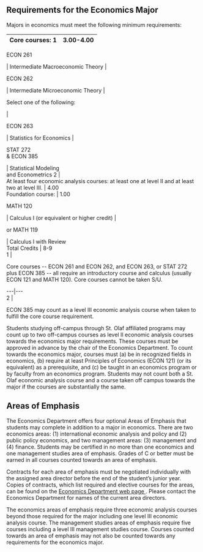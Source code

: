 ##  Requirements for the Economics Major

Majors in economics must meet the following minimum requirements:

Core courses:  1  |  3.00-4.00  
---|---  
  
ECON 261

|  Intermediate Macroeconomic Theory  |  
  
ECON 262

|  Intermediate Microeconomic Theory  |  
  
Select one of the following:

|  
  
ECON 263

|  Statistics for Economics  |  
  
STAT 272  
& ECON 385

|  Statistical Modeling  
and Econometrics  2  |  
At least four economic analysis courses: at least one at level II and at least
two at level III.  |  4.00  
Foundation course:  |  1.00  
  
MATH 120

|  Calculus I (or equivalent or higher credit)  |  
  
or MATH 119

|  Calculus I with Review  
Total Credits  |  8-9  
1  |

Core courses -- ECON 261 and ECON 262, and ECON 263, or STAT 272 plus ECON 385
-- all require an introductory course and calculus (usually ECON 121 and MATH
120). Core courses cannot be taken S/U.  
  
---|---  
2  |

ECON 385 may count as a level III economic analysis course when taken to
fulfill the core course requirement.  
  
Students studying off-campus through St. Olaf affiliated programs may count up
to two off-campus courses as level II economic analysis courses towards the
economics major requirements. These courses must be approved in advance by the
chair of the Economics Department. To count towards the economics major,
courses must (a) be in recognized fields in economics, (b) require at least
Principles of Economics (ECON 121) (or its equivalent) as a prerequisite, and
(c) be taught in an economics program or by faculty from an economics program.
Students may not count both a St. Olaf economic analysis course and a course
taken off campus towards the major if the courses are substantially the same.

##  Areas of Emphasis

The Economics Department offers four optional Areas of Emphasis that students
may complete in addition to a major in economics. There are two economics
areas: (1) international economic analysis and policy and (2) public policy
economics, and two management areas: (3) management and (4) finance. Students
may be certified in no more than one economics and one management studies area
of emphasis. Grades of C or better must be earned in all courses counted
towards an area of emphasis.

Contracts for each area of emphasis must be negotiated individually with the
assigned area director before the end of the student’s junior year. Copies of
contracts, which list required and elective courses for the areas, can be
found on the [ Economics Department web page
](http://wp.stolaf.edu/economics/forms/department-forms/) . Please contact the
Economics Department for names of the current area directors.

The economics areas of emphasis require three economic analysis courses beyond
those required for the major including one level III economic analysis course.
The management studies areas of emphasis require five courses including a
level III management studies course. Courses counted towards an area of
emphasis may not also be counted towards any requirements for the economics
major.

